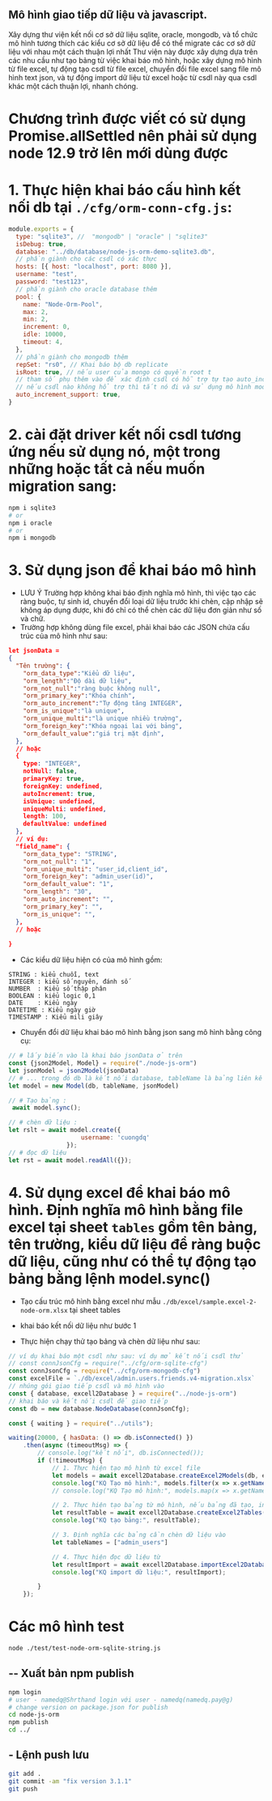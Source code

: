 
## Mô hình giao tiếp dữ liệu và javascript.
Xây dựng thư viện kết nối cơ sở dữ liệu sqlite, oracle, mongodb, và tổ chức mô hình tương thích các kiểu cơ sở dữ liệu để có thể migrate các cơ sở dữ liệu với nhau một cách thuận lợi nhất
Thư viện này được xây dựng dựa trên các nhu cầu như tạo bảng từ việc khai báo mô hình, hoặc xây dựng mô hình từ file excel, tự động tạo csdl từ file excel, chuyển đổi file excel sang file mô hình text json, và tự động import dữ liệu từ excel hoặc từ csdl này qua csdl khác một cách thuận lợi, nhanh chóng.

# Chương trình được viết có sử dụng  Promise.allSettled nên phải sử dụng node 12.9 trở lên mới dùng được

# 1. Thực hiện khai báo cấu hình kết nối db tại `./cfg/orm-conn-cfg.js`:
```js
module.exports = {
  type: "sqlite3", //  "mongodb" | "oracle" | "sqlite3"
  isDebug: true,
  database: "../db/database/node-js-orm-demo-sqlite3.db",
  // phần giành cho các csdl có xác thực
  hosts: [{ host: "localhost", port: 8080 }],
  username: "test",
  password: "test123",
  // phần giành cho oracle database thêm
  pool: {
    name: "Node-Orm-Pool",
    max: 2,
    min: 2,
    increment: 0,
    idle: 10000,
    timeout: 4,
  },
  // phần giành cho mongodb thêm
  repSet: "rs0", // Khai báo bộ db replicate
  isRoot: true, // nếu user của mongo có quyền root t
  // tham số phụ thêm vào để xác định csdl có hỗ trợ tự tạo auto_increment không?
  // nếu csdl nào không hổ trợ thì tắt nó đi và sử dụng mô hình model để tạo id tự động
  auto_increment_support: true,
}
```

# 2. cài đặt driver kết nối csdl tương ứng nếu sử dụng nó, một trong những hoặc tất cả nếu muốn migration sang:
```sh
npm i sqlite3
# or
npm i oracle
# or
npm i mongodb
```
# 3. Sử dụng json để khai báo mô hình
- LƯU Ý Trường hợp không khai báo định nghĩa mô hình, thì việc tạo các ràng buộc, tự sinh id, chuyển đổi loại dữ liệu trước khi chèn, cập nhập sẽ không áp dụng được, khi đó chỉ có thể chèn các dữ liệu đơn giản như số và chữ.
- Trường hợp không dùng file excel, phải khai báo các JSON chứa cấu trúc của mô hình như sau:
```json
let jsonData = 
{
  "Tên trường": {
    "orm_data_type":"Kiểu dữ liệu",
    "orm_length":"Độ dài dữ liệu",
    "orm_not_null":"ràng buộc không null",
    "orm_primary_key":"Khóa chính",
    "orm_auto_increment":"Tự động tăng INTEGER",
    "orm_is_unique":"là unique",
    "orm_unique_multi":"là unique nhiều trường",
    "orm_foreign_key":"Khóa ngoại lai với bảng",
    "orm_default_value":"giá trị mặt định",
  },
  // hoặc 
  {
    type: "INTEGER",
    notNull: false,
    primaryKey: true,
    foreignKey: undefined,
    autoIncrement: true,
    isUnique: undefined,
    uniqueMulti: undefined,
    length: 100,
    defaultValue: undefined
  },
  // ví dụ:
  "field_name": {
    "orm_data_type": "STRING",
    "orm_not_null": "1",
    "orm_unique_multi": "user_id,client_id",
    "orm_foreign_key": "admin_user(id)",
    "orm_default_value": "1",
    "orm_length": "30",
    "orm_auto_increment": "",
    "orm_primary_key": "",
    "orm_is_unique": "",
  },
  // hoặc
  
}
```
- Các kiểu dữ liệu hiện có của mô hình gồm:
```
STRING : kiểu chuỗi, text
INTEGER : kiểu số nguyên, đánh số 
NUMBER  : Kiểu số thập phân 
BOOLEAN : kiểu logic 0,1
DATE    : Kiểu ngày
DATETIME : Kiểu ngày giờ
TIMESTAMP : Kiểu mili giây
```
- Chuyển đổi dữ liệu khai báo mô hình bằng json sang mô hình bằng công cụ:

```js
// # lấy biến vào là khai báo jsonData ở trên
const {json2Model, Model} = require("./node-js-orm")
let jsonModel = json2Model(jsonData)
// # ... trong đó db là kết nối database, tableName là bảng liên kết
let model = new Model(db, tableName, jsonModel)

// # Tạo bảng :
 await model.sync();

// # chèn dữ liệu :
let rslt = await model.create({
                    username: 'cuongdq'
                });
// # đọc dữ liệu
let rst = await model.readAll({});
```

# 4. Sử dụng excel để khai báo mô hình. Định nghĩa mô hình bằng file excel tại sheet `tables` gồm tên bảng, tên trường, kiểu dữ liệu để ràng buộc dữ liệu, cũng như có thể tự động tạo bảng bằng lệnh model.sync()

- Tạo cấu trúc mô hình bằng excel như mẫu `./db/excel/sample.excel-2-node-orm.xlsx` tại sheet tables

- khai báo kết nối dữ liệu như bước 1

- Thực hiện chạy thử tạo bảng và chèn dữ liệu như sau:

```js
// ví dụ khai báo một csdl như sau: ví dụ mở kết nối csdl thử
// const connJsonCfg = require("../cfg/orm-sqlite-cfg")
const connJsonCfg = require("../cfg/orm-mongodb-cfg")
const excelFile = `./db/excel/admin.users.friends.v4-migration.xlsx`
// nhúng gói giao tiếp csdl và mô hình vào
const { database, excell2Database } = require("../node-js-orm")
// khai báo và kết nối csdl để giao tiếp
const db = new database.NodeDatabase(connJsonCfg);

const { waiting } = require("../utils");

waiting(20000, { hasData: () => db.isConnected() })
    .then(async (timeoutMsg) => {
        // console.log("kết nối", db.isConnected());
        if (!timeoutMsg) {
            // 1. Thực hiện tạo mô hình từ excel file
            let models = await excell2Database.createExcel2Models(db, excelFile)
            console.log("KQ Tạo mô hình:", models.filter(x => x.getName() === "tables").map(x => x.getStructure())[0]);
            // console.log("KQ Tạo mô hình:", models.map(x => x.getName()));

            // 2. Thực hiện tạo bảng từ mô hình, nếu bảng đã tạo, index đã tạo trước đó thì sẽ báo lỗi
            let resultTable = await excell2Database.createExcel2Tables(models)
            console.log("KQ tạo bảng:", resultTable);

            // 3. Định nghĩa các bảng cần chèn dữ liệu vào
            let tableNames = ["admin_users"]

            // 4. Thực hiện đọc dữ liệu từ 
            let resultImport = await excell2Database.importExcel2Database(models, excelFile, tableNames, 1)
            console.log("KQ import dữ liệu:", resultImport);

        }
    });
```

# Các mô hình test
```sh
node ./test/test-node-orm-sqlite-string.js
```

## -- Xuất bản npm publish
```sh
npm login
# user - namedq@Shrthand login với user - namedq(namedq.pay@g)
# change version on package.json for publish
cd node-js-orm
npm publish
cd ../
```

## - Lệnh push lưu
```sh
git add .
git commit -am "fix version 3.1.1"
git push
```